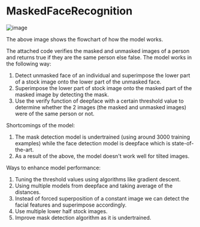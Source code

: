 # MaskedFaceRecognition

![image](https://user-images.githubusercontent.com/77621697/180694140-8d2bd4bc-03f3-4e2c-87c1-0d613e518dd1.png)

The above image shows the flowchart of how the model works.

The attached code verifies the masked and unmasked images of a person and returns true if they are the same person else false. The model works in the following way:
  1. Detect unmasked face of an individual and superimpose the lower part of a stock image onto the lower part of the unmasked face.
  2. Superimpose the lower part of stock image onto the masked part of the masked image by detecting the mask.
  3. Use the verify function of deepface with a certain threshold value to determine whether the 2 images (the masked and unmasked images) were of the same person or not.

Shortcomings of the model:
  1. The mask detection model is undertrained (using around 3000 training examples) while the face detection model is deepface which is state-of-the-art.
  2. As a result of the above, the model doesn't work well for tilted images.
  
Ways to enhance model performance:
  1. Tuning the threshold values using algorithms like gradient descent.
  2. Using multiple models from deepface and taking average of the distances.
  3. Instead of forced superposition of a constant image we can detect the facial features and superimpose accordingly.
  4. Use multiple lower half stock images.
  5. Improve mask detection algorithm as it is undertrained.
